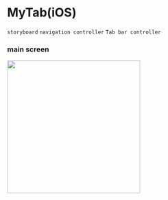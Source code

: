 # MyTab(iOS)

`storyboard` `navigation controller` `Tab bar controller`

### main screen

<img src="https://github.com/slaveshin/practice-applications-iOS/assets/68256612/40828645-c261-4c04-9a8e-3ac955c0fe98)" width="310"/>
